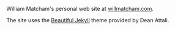 William Matcham's personal web site at [willmatcham.com](willmatcham.com).

The site uses the [Beautiful Jekyll](http://deanattali.com/beautiful-jekyll) theme provided by Dean Attali.
